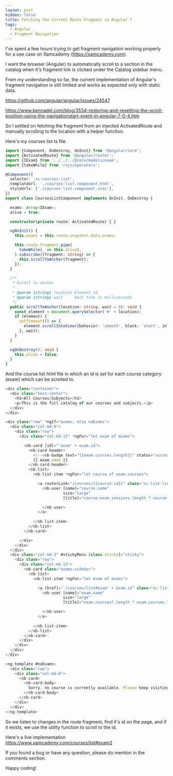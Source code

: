 ```yaml
---
layout: post
hidden: false
title: Fetching the Current Route Fragment in Angular 7
tags:
  - Angular
  - Fragment Navigation
---
```

I've spent a few hours trying to get fragment navigation working properly for a use case on Xamcademy (https://xamcademy.com).

I want the browser (Angular) to automatically scroll to a section in the catalog when it's fragment link is clicked under the Catalog sidebar menu.

From my understanding so far, the current implementation of Angular's fragment navigation is still limited and works as expected only with static data.

https://github.com/angular/angular/issues/24547

https://www.bennadel.com/blog/3534-restoring-and-resetting-the-scroll-position-using-the-navigationstart-event-in-angular-7-0-4.htm

So I settled on fetching the fragment from an injected ActivatedRoute and manually scrolling to the location with a helper function.

Here's my courses list ts file.

```typescript
import {Component, OnDestroy, OnInit} from '@angular/core';
import {ActivatedRoute} from '@angular/router';
import {IExam} from '../../../@core/models/exam';
import {takeWhile} from 'rxjs/operators';

@Component({
  selector: 'xc-courses-list',
  templateUrl: './courses-list.component.html',
  styleUrls: ['./courses-list.component.scss'],
})
export class CoursesListComponent implements OnInit, OnDestroy {

  exams: Array<IExam>;
  alive = true;

  constructor(private route: ActivatedRoute) { }

  ngOnInit() {
    this.exams = this.route.snapshot.data.exams;

    this.route.fragment.pipe(
      takeWhile(_ => this.alive),
    ).subscribe((fragment: string) => {
      this.scrollToAnchor(fragment);
    });
  }

  /**
   * Scroll to anchor
   *
   * @param {string} location Element id
   * @param {string} wait     Wait time in milliseconds
   */
  public scrollToAnchor(location: string, wait = 0): void {
    const element = document.querySelector('#' + location);
    if (element) {
      setTimeout(() => {
        element.scrollIntoView({behavior: 'smooth', block: 'start', inline: 'nearest'});
      }, wait);
    }
  }

  ngOnDestroy(): void {
    this.alive = false;
  }
}
```

And the course list html file in which an id is set for each course category (exam) which can be scrolled to.

```typescript
<div class="container">
  <div class="text-center">
    <h3>All Courses/Subjects</h3>
    <p>This is the full catalog of our courses and subjects.</p>
  </div>
</div>

<div class="row" *ngIf="exams; else noExams">
  <div class="col-md-9">
    <div class="row">
      <div class="col-md-12" *ngFor="let exam of exams">

        <nb-card [id]="'exam' + exam.id">
          <nb-card-header>
            <!--<nb-badge text="{{exam.courses.length}}" status="success" position="top right"></nb-badge>-->
            {{ exam.name }}
          </nb-card-header>
          <nb-list>
            <nb-list-item *ngFor="let course of exam.courses">

              <a routerLink="/courses/{{course.id}}" class="xc-list-link">
                <nb-user [name]="course.name"
                         size="large"
                         [title]="course.exam_sessions.length ? course.exam_sessions.length + ' sessions' : 'Sessions unavailable'">

                </nb-user>
              </a>
              
            </nb-list-item>
          </nb-list>
        </nb-card>

      </div>
    </div>
  </div>
  <div class="col-md-3" #stickyMenu [class.sticky]="sticky">
    <div class="row">
      <div class="col-md-12">
        <nb-card class="exams-sidebar">
          <nb-list>
            <nb-list-item *ngFor="let exam of exams">

              <a [href]="'/courses/list#exam' + exam.id" class="xc-list-link">
                <nb-user [name]="exam.name"
                         size="large"
                         [title]="exam.courses?.length ? exam.courses.length + ' courses' : 'Courses unavailable'">

                </nb-user>
              </a>
              
            </nb-list-item>
          </nb-list>
        </nb-card>
      </div>
    </div>
  </div>
</div>

<ng-template #noExams>
  <div class="row">
    <div class="col-md-6">
      <nb-card>
        <nb-card-body>
          Sorry, no course is currently available. Please keep visiting to be updated on course availability.
        </nb-card-body>
      </nb-card>
    </div>
  </div>
</ng-template>
```

So we listen to changes in the route fragment, find it's id on the page, and if it exists, we use the utility function to scroll to the id.

Here's a live implementation <https://www.xamcademy.com/courses/list#exam2>

If you found a bug or have any question, please do mention in the comments section.

Happy coding!
